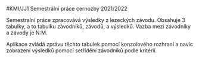 #KMI/JJ1 Semestrální práce cernozby 2021/2022

Semestralní práce zpracovává výsledky z lezeckých závodu. Obsahuje 3 tabulky, a to
tabulku závodníků, závodů, a výsledků. Vazba mezi závodníky a závody je N:M. 

Aplikace zvládá zprávu těchto tabulek pomocí konzolového rozhraní a navíc 
zobrazení výsledků pomocí setřídění závodníků podle kritérií.

